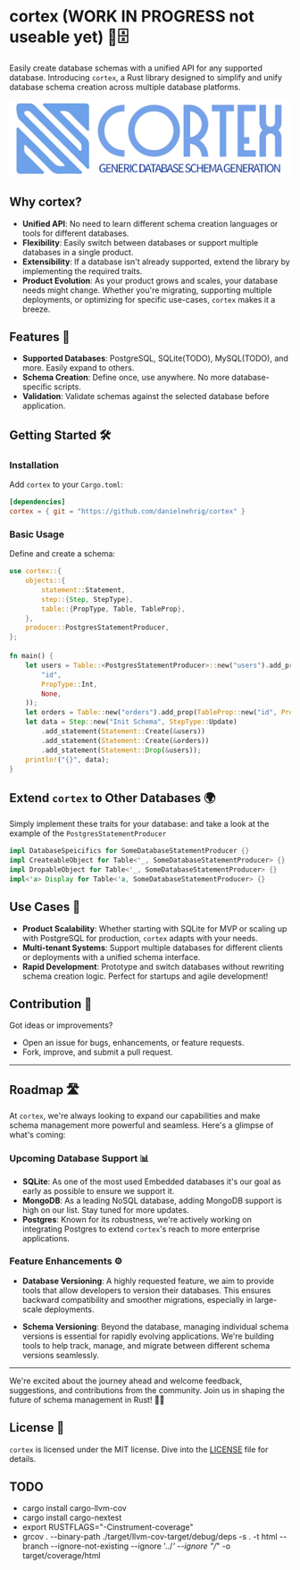 # cortex (WORK IN PROGRESS not useable yet) 🧠🗄️

Easily create database schemas with a unified API for any supported database. Introducing `cortex`, a Rust library designed to simplify and unify database schema creation across multiple database platforms.

![Cortex Logo](./logo.png) 

## Why cortex?

- **Unified API**: No need to learn different schema creation languages or tools for different databases.
- **Flexibility**: Easily switch between databases or support multiple databases in a single product.
- **Extensibility**: If a database isn't already supported, extend the library by implementing the required traits.
- **Product Evolution**: As your product grows and scales, your database needs might change. Whether you're migrating, supporting multiple deployments, or optimizing for specific use-cases, `cortex` makes it a breeze.

## Features 🚀

- **Supported Databases**: PostgreSQL, SQLite(TODO), MySQL(TODO), and more. Easily expand to others.
- **Schema Creation**: Define once, use anywhere. No more database-specific scripts.
- **Validation**: Validate schemas against the selected database before application.

## Getting Started 🛠️

### Installation

Add `cortex` to your `Cargo.toml`:

```toml
[dependencies]
cortex = { git = "https://github.com/danielnehrig/cortex" }
```

### Basic Usage

Define and create a schema:

```rust
use cortex::{
    objects::{
        statement::Statement,
        step::{Step, StepType},
        table::{PropType, Table, TableProp},
    },
    producer::PostgresStatementProducer,
};

fn main() {
    let users = Table::<PostgresStatementProducer>::new("users").add_prop(TableProp::new(
        "id",
        PropType::Int,
        None,
    ));
    let orders = Table::new("orders").add_prop(TableProp::new("id", PropType::Int, None));
    let data = Step::new("Init Schema", StepType::Update)
        .add_statement(Statement::Create(&users))
        .add_statement(Statement::Create(&orders))
        .add_statement(Statement::Drop(&users));
    println!("{}", data);
}
```

## Extend `cortex` to Other Databases 🌍

Simply implement these traits for your database:
and take a look at the example of the `PostgresStatementProducer`

```rust
impl DatabaseSpeicifics for SomeDatabaseStatementProducer {}
impl CreateableObject for Table<'_, SomeDatabaseStatementProducer> {}
impl DropableObject for Table<'_, SomeDatabaseStatementProducer> {}
impl<'a> Display for Table<'a, SomeDatabaseStatementProducer> {}
```

## Use Cases 💼

- **Product Scalability**: Whether starting with SQLite for MVP or scaling up with PostgreSQL for production, `cortex` adapts with your needs.
- **Multi-tenant Systems**: Support multiple databases for different clients or deployments with a unified schema interface.
- **Rapid Development**: Prototype and switch databases without rewriting schema creation logic. Perfect for startups and agile development!

## Contribution 🤝

Got ideas or improvements?

- Open an issue for bugs, enhancements, or feature requests.
- Fork, improve, and submit a pull request.

---

## Roadmap 🛣️

At `cortex`, we're always looking to expand our capabilities and make schema management more powerful and seamless. Here's a glimpse of what's coming:

### Upcoming Database Support 📊

- **SQLite**: As one of the most used Embedded databases it's our goal as early as possible to ensure we support it.
- **MongoDB**: As a leading NoSQL database, adding MongoDB support is high on our list. Stay tuned for more updates.
- **Postgres**: Known for its robustness, we're actively working on integrating Postgres to extend `cortex`'s reach to more enterprise applications.

### Feature Enhancements ⚙️

- **Database Versioning**: A highly requested feature, we aim to provide tools that allow developers to version their databases. This ensures backward compatibility and smoother migrations, especially in large-scale deployments.
  
- **Schema Versioning**: Beyond the database, managing individual schema versions is essential for rapidly evolving applications. We're building tools to help track, manage, and migrate between different schema versions seamlessly.

---

We're excited about the journey ahead and welcome feedback, suggestions, and contributions from the community. Join us in shaping the future of schema management in Rust! 🚀🌟

## License 📜

`cortex` is licensed under the MIT license. Dive into the [LICENSE](./LICENSE) file for details.

## TODO

- cargo install cargo-llvm-cov
- cargo install cargo-nextest
- export RUSTFLAGS="-Cinstrument-coverage"
- grcov . --binary-path ./target/llvm-cov-target/debug/deps -s . -t html --branch --ignore-not-existing --ignore '../*' --ignore "/*" -o target/coverage/html
